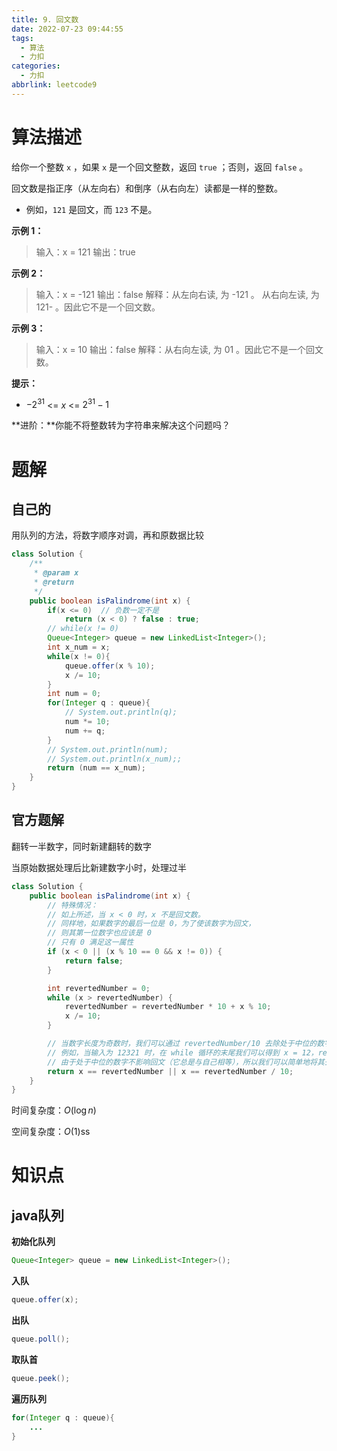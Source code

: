 ```yaml
---
title: 9. 回文数
date: 2022-07-23 09:44:55
tags: 
  - 算法
  - 力扣
categories:
  - 力扣
abbrlink: leetcode9
---
```


# 算法描述

给你一个整数 `x` ，如果 `x` 是一个回文整数，返回 `true` ；否则，返回 `false` 。

回文数是指正序（从左向右）和倒序（从右向左）读都是一样的整数。

- 例如，`121` 是回文，而 `123` 不是。

**示例 1：**

> 输入：x = 121
> 输出：true

**示例 2：**

> 输入：x = -121
> 输出：false
> 解释：从左向右读, 为 -121 。 从右向左读, 为 121- 。因此它不是一个回文数。

**示例 3：**

> 输入：x = 10
> 输出：false
> 解释：从右向左读, 为 01 。因此它不是一个回文数。


**提示：**

- $-2^{31}$ <= $x$ <= $2^{31} - 1$

**进阶：**你能不将整数转为字符串来解决这个问题吗？

# 题解

## 自己的

用队列的方法，将数字顺序对调，再和原数据比较

```java
class Solution {
    /**
     * @param x
     * @return
     */
    public boolean isPalindrome(int x) {
        if(x <= 0)  // 负数一定不是
            return (x < 0) ? false : true;
        // while(x != 0)
        Queue<Integer> queue = new LinkedList<Integer>();
        int x_num = x;
        while(x != 0){
            queue.offer(x % 10);
            x /= 10;
        }
        int num = 0;
        for(Integer q : queue){
            // System.out.println(q);
            num *= 10;
            num += q;
        }
        // System.out.println(num);
        // System.out.println(x_num);;
        return (num == x_num); 
    }
}
```

## 官方题解

翻转一半数字，同时新建翻转的数字

当原始数据处理后比新建数字小时，处理过半

```java
class Solution {
    public boolean isPalindrome(int x) {
        // 特殊情况：
        // 如上所述，当 x < 0 时，x 不是回文数。
        // 同样地，如果数字的最后一位是 0，为了使该数字为回文，
        // 则其第一位数字也应该是 0
        // 只有 0 满足这一属性
        if (x < 0 || (x % 10 == 0 && x != 0)) {
            return false;
        }

        int revertedNumber = 0;
        while (x > revertedNumber) {
            revertedNumber = revertedNumber * 10 + x % 10;
            x /= 10;
        }

        // 当数字长度为奇数时，我们可以通过 revertedNumber/10 去除处于中位的数字。
        // 例如，当输入为 12321 时，在 while 循环的末尾我们可以得到 x = 12，revertedNumber = 123，
        // 由于处于中位的数字不影响回文（它总是与自己相等），所以我们可以简单地将其去除。
        return x == revertedNumber || x == revertedNumber / 10;
    }
}
```

时间复杂度：$O(\log n)$

空间复杂度：$O(1)$ss

# 知识点

## java队列

**初始化队列**

```java
Queue<Integer> queue = new LinkedList<Integer>();
```

**入队**

```java
queue.offer(x);
```

**出队**

```java
queue.poll();
```

**取队首**

```java
queue.peek();
```

**遍历队列**

```java
for(Integer q : queue){
    ...
}
```

